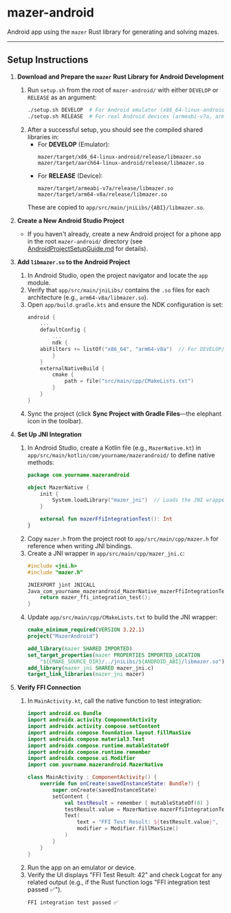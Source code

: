# mazer-android
Android app using the `mazer` Rust library for generating and solving mazes.

---

## Setup Instructions

1. **Download and Prepare the `mazer` Rust Library for Android Development**
    1. Run `setup.sh` from the root of `mazer-android/` with either `DEVELOP` or `RELEASE` as an argument:
       ```sh
       ./setup.sh DEVELOP  # For Android emulator (x86_64-linux-android, aarch64-linux-android)
       ./setup.sh RELEASE  # For real Android devices (armeabi-v7a, arm64-v8a)
       ```
    2. After a successful setup, you should see the compiled shared libraries in:
       - For **DEVELOP** (Emulator):
         ```
         mazer/target/x86_64-linux-android/release/libmazer.so
         mazer/target/aarch64-linux-android/release/libmazer.so
         ```
       - For **RELEASE** (Device):
         ```
         mazer/target/armeabi-v7a/release/libmazer.so
         mazer/target/arm64-v8a/release/libmazer.so
         ```
       These are copied to `app/src/main/jniLibs/{ABI}/libmazer.so`.

2. **Create a New Android Studio Project**
    - If you haven't already, create a new Android project for a phone app in the root `mazer-android/` directory (see [AndroidProjectSetupGuide.md](#AndroidProjectSetupGuide.md) for details).

3. **Add `libmazer.so` to the Android Project**
    1. In Android Studio, open the project navigator and locate the `app` module.
    2. Verify that `app/src/main/jniLibs/` contains the `.so` files for each architecture (e.g., `arm64-v8a/libmazer.so`).
    3. Open `app/build.gradle.kts` and ensure the NDK configuration is set:
       ```kotlin
       android {
           ...
           defaultConfig {
               ...
               ndk {
		   abiFilters += listOf("x86_64", "arm64-v8a")  // For DEVELOP/emulator; use listOf("armeabi-v7a", "arm64-v8a") for RELEASE
               }
           }
           externalNativeBuild {
               cmake {
                   path = file("src/main/cpp/CMakeLists.txt")
               }
           }
       }
       ```
    4. Sync the project (click **Sync Project with Gradle Files**—the elephant icon in the toolbar).
4. **Set Up JNI Integration**
    1. In Android Studio, create a Kotlin file (e.g., `MazerNative.kt`) in `app/src/main/kotlin/com/yourname/mazerandroid/` to define native methods:
       ```kotlin
       package com.yourname.mazerandroid

       object MazerNative {
           init {
               System.loadLibrary("mazer_jni")  // Loads the JNI wrapper, which links to libmazer
           }

           external fun mazerFfiIntegrationTest(): Int
       }
       ```
    2. Copy `mazer.h` from the project root to `app/src/main/cpp/mazer.h` for reference when writing JNI bindings. 
    3. Create a JNI wrapper in `app/src/main/cpp/mazer_jni.c`:
       ```c
       #include <jni.h>
       #include "mazer.h"

       JNIEXPORT jint JNICALL
       Java_com_yourname_mazerandroid_MazerNative_mazerFfiIntegrationTest(JNIEnv *env, jobject obj) {
           return mazer_ffi_integration_test();
       }
       ```
    4. Update `app/src/main/cpp/CMakeLists.txt` to build the JNI wrapper:
       ```cmake
       cmake_minimum_required(VERSION 3.22.1)
       project("MazerAndroid")

       add_library(mazer SHARED IMPORTED)
       set_target_properties(mazer PROPERTIES IMPORTED_LOCATION
           "${CMAKE_SOURCE_DIR}/../jniLibs/${ANDROID_ABI}/libmazer.so")
       add_library(mazer_jni SHARED mazer_jni.c)
       target_link_libraries(mazer_jni mazer)
       ```

5. **Verify FFI Connection**
    1. In `MainActivity.kt`, call the native function to test integration:
       ```kotlin
       import android.os.Bundle
       import androidx.activity.ComponentActivity
       import androidx.activity.compose.setContent
       import androidx.compose.foundation.layout.fillMaxSize
       import androidx.compose.material3.Text
       import androidx.compose.runtime.mutableStateOf
       import androidx.compose.runtime.remember
       import androidx.compose.ui.Modifier
       import com.yourname.mazerandroid.MazerNative

       class MainActivity : ComponentActivity() {
           override fun onCreate(savedInstanceState: Bundle?) {
               super.onCreate(savedInstanceState)
               setContent {
                   val testResult = remember { mutableStateOf(0) }
                   testResult.value = MazerNative.mazerFfiIntegrationTest()
                   Text(
                       text = "FFI Test Result: ${testResult.value}",
                       modifier = Modifier.fillMaxSize()
                   )
               }
           }
       }
       ```
    2. Run the app on an emulator or device.
    3. Verify the UI displays "FFI Test Result: 42" and check Logcat for any related output (e.g., if the Rust function logs "FFI integration test passed ✅").
       ```
       FFI integration test passed ✅
       ```
